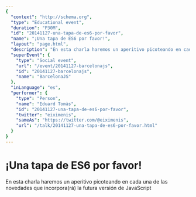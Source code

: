 ```yaml
---
{
  "context": "http://schema.org",
  "type": "Educational event",
  "duration": "P30M",
  "id": "20141127-una-tapa-de-es6-por-favor",
  "name": "¡Una tapa de ES6 por favor!",
  "layout": "page.html",
  "description": "En esta charla haremos un aperitivo picoteando en cada una de las novedades que incorpora(rá) la futura versión de JavaScript",
  "superEvent": {
    "type": "Social event",
    "url": "/event/20141127-barcelonajs",
    "id": "20141127-barcelonajs",
    "name": "BarcelonaJS"
  },
  "inLanguage": "es",
  "performer": {
    "type": "Person",
    "name": "Eduard Tomàs",
    "id": "20141127-una-tapa-de-es6-por-favor",
    "twitter": "eiximenis",
    "sameAs": "https://twitter.com/@eiximenis",
    "url": "/talk/20141127-una-tapa-de-es6-por-favor.html"
  }
}
---
```

# ¡Una tapa de ES6 por favor!

En esta charla haremos un aperitivo picoteando en cada una de las novedades que incorpora(rá) la futura versión de JavaScript